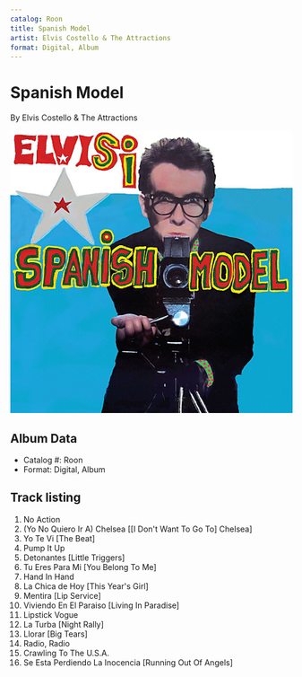 ```yaml
---
catalog: Roon
title: Spanish Model
artist: Elvis Costello & The Attractions
format: Digital, Album
---
```


# Spanish Model

By Elvis Costello & The Attractions

![](../../assets/albumcovers/Elvis_Costello_and_The_Attractions-Spanish_Model.png)

## Album Data

- Catalog #: Roon
- Format: Digital, Album


## Track listing


1. No Action
2. (Yo No Quiero Ir A) Chelsea [[I Don't Want To Go To] Chelsea]
3. Yo Te Vi [The Beat]
4. Pump It Up
5. Detonantes [Little Triggers]
6. Tu Eres Para Mi [You Belong To Me]
7. Hand In Hand
8. La Chica de Hoy [This Year's Girl]
9. Mentira [Lip Service]
10. Viviendo En El Paraiso [Living In Paradise]
11. Lipstick Vogue
12. La Turba [Night Rally]
13. Llorar [Big Tears]
14. Radio, Radio
15. Crawling To The U.S.A.
16. Se Esta Perdiendo La Inocencia [Running Out Of Angels]

